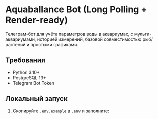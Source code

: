 # Aquaballance Bot (Long Polling + Render-ready)

Телеграм-бот для учёта параметров воды в аквариумах, с мульти-аквариумами, историей измерений, базовой совместимостью рыб/растений и простыми графиками.

## Требования
- Python 3.10+
- PostgreSQL 13+
- Telegram Bot Token

## Локальный запуск
1. Скопируйте `.env.example` в `.env` и заполните:
